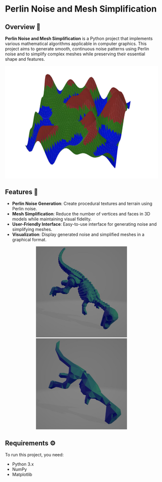 # Perlin Noise and Mesh Simplification

## Overview 📖

**Perlin Noise and Mesh Simplification** is a Python project that implements various mathematical algorithms applicable in computer graphics. This project aims to generate smooth, continuous noise patterns using Perlin noise and to simplify complex meshes while preserving their essential shape and features.

![Perlin Noise Screenshot](pn.png)

## Features 🌟

- **Perlin Noise Generation**: Create procedural textures and terrain using Perlin noise.
- **Mesh Simplification**: Reduce the number of vertices and faces in 3D models while maintaining visual fidelity.
- **User-Friendly Interface**: Easy-to-use interface for generating noise and simplifying meshes.
- **Visualization**: Display generated noise and simplified meshes in a graphical format.

<p align="center">
  <img src="m1.png" alt="Mesh 1 Screenshot" width="300" height="300" />
  <img src="m2.png" alt="Mesh 2 Screenshot" width="300" height="300" />
</p>

## Requirements ⚙️

To run this project, you need:

- Python 3.x
- NumPy
- Matplotlib
